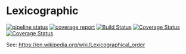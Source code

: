 # Lexicographic

[![pipeline status](https://gitlab.com/gustavo.goretkin/Lexicographic.jl/badges/master/pipeline.svg)](https://gitlab.com/gustavo.goretkin/Lexicographic.jl/-/commits/master)
[![coverage report](https://gitlab.com/gustavo.goretkin/Lexicographic.jl/badges/master/coverage.svg)](https://gitlab.com/gustavo.goretkin/Lexicographic.jl/-/commits/master)
[![Build Status](https://travis-ci.com/goretkin/Lexicographic.jl.svg?branch=master)](https://travis-ci.com/goretkin/Lexicographic.jl)
[![Coverage Status](https://coveralls.io/repos/github/goretkin/Lexicographic.jl/badge.svg?branch=master)](https://coveralls.io/github/goretkin/Lexicographic.jl?branch=master)
[![Coverage Status](https://coveralls.io/repos/github/goretkin/Lexicographic.jl/badge.svg?branch=master)](https://coveralls.io/github/goretkin/Lexicographic.jl?branch=master)

See: https://en.wikipedia.org/wiki/Lexicographical_order
